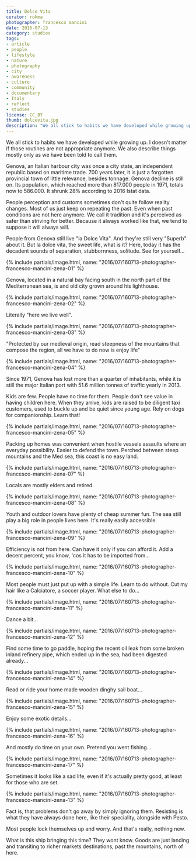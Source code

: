 ```yaml
---
title: Dolce Vita
curator: rokma
photographer: francesco mancini
date: 2016-07-13
category: studies
tags:
- article
- people
- lifestyle
- nature
- photography
- city
- awareness
- culture
- community
- documentary
- Italy
- reflect
- studies
license: CC_BY
thumb: dolcevita.jpg
description: "We all stick to habits we have developed while growing up. I doesn't matter if those routines are not appropriate anymore. We also describe things mostly only as we have been told to call them. Genova, an Italian harbour city was once a city state, 700 years later, it is just a forgotten provincial town of little relevance, besides tonnage. Genova decline is still on. Its population, which reached more than 817.000 people in 1971, totals now to 586.000. "
---
```



We all stick to habits we have developed while growing up. I doesn't matter if those routines are not appropriate anymore. We also describe things mostly only as we have been told to call them.

Genova, an Italian harbour city was once a city state, an independent republic based on maritime trade. 700 years later, it is just a forgotten provincial town of little relevance, besides tonnage. Genova decline is still on. Its population, which reached more than 817.000 people in 1971, totals now to 586.000. It shrunk 28% according to 2016 Istat data.

People perception and customs sometimes don't quite follow reality changes. Most of us just keep on repeating the past. Even when past conditions are not here anymore. We call it tradition and it's perceived as safer than striving for better. Because it always worked like that, we tend to suppose it will always will.

People from Genova still live "la Dolce Vita". And they're still very "Superb" about it. But la dolce vita, the sweet life, what is it? Here, today it has the decadent sounds of separation, stubbornness, solitude. See for yourself...



{% include partials/image.html, name: "2016/07/160713-photographer-francesco-mancini-zena-01" %}

Genova, located in a natural bay facing south in the north part of the Mediterranean sea, is and old city grown around his lighthouse.

{% include partials/image.html, name: "2016/07/160713-photographer-francesco-mancini-zena-02" %}

Literally "here we live well".

{% include partials/image.html, name: "2016/07/160713-photographer-francesco-mancini-zena-03" %}

"Protected by our medieval origin, read steepness of the mountains that compose the region, all we have to do now is enjoy life"

{% include partials/image.html, name: "2016/07/160713-photographer-francesco-mancini-zena-04" %}

Since 1971, Genova has lost more than a quarter of inhabitants, while it is still the major Italian port with 51.6 million tonnes of traffic yearly in 2013.

Kids are few. People have no time for them. People don't see value in having children here. When they arrive, kids are raised to be diligent taxi customers, used to buckle up and be quiet since young age. Rely on dogs for companionship. Learn that!

{% include partials/image.html, name: "2016/07/160713-photographer-francesco-mancini-zena-05" %}

Packing up homes was convenient when hostile vessels assaults where an everyday possibility. Easier to defend the town. Perched between steep mountains and the Med sea, this coast is no easy land.

{% include partials/image.html, name: "2016/07/160713-photographer-francesco-mancini-zena-07" %}

Locals are mostly elders and retired.

{% include partials/image.html, name: "2016/07/160713-photographer-francesco-mancini-zena-08" %}

Youth and outdoor lovers have plenty of cheap summer fun. The sea still play a big role in people lives here. It's really easily accessible.

{% include partials/image.html, name: "2016/07/160713-photographer-francesco-mancini-zena-09" %}

Efficiency is not from here. Can have it only if you can afford it. Add a decent percent, you know, 'cos it has to be imported from...

{% include partials/image.html, name: "2016/07/160713-photographer-francesco-mancini-zena-10" %}

Most people must just put up with a simple life. Learn to do without. Cut my hair like a Calciatore, a soccer player. What else to do...

{% include partials/image.html, name: "2016/07/160713-photographer-francesco-mancini-zena-11" %}

Dance a bit...

{% include partials/image.html, name: "2016/07/160713-photographer-francesco-mancini-zena-12" %}

Find some time to go paddle, hoping the recent oil leak from some broken inland refinery pipe, which ended up in the sea, had been digested already...

{% include partials/image.html, name: "2016/07/160713-photographer-francesco-mancini-zena-14" %}

Read or ride your home made wooden dinghy sail boat...

{% include partials/image.html, name: "2016/07/160713-photographer-francesco-mancini-zena-15" %}

Enjoy some exotic details...

{% include partials/image.html, name: "2016/07/160713-photographer-francesco-mancini-zena-16" %}

And mostly do time on your own. Pretend you went fishing...

{% include partials/image.html, name: "2016/07/160713-photographer-francesco-mancini-zena-17" %}

Sometimes it looks like a sad life, even if it's actually pretty good, at least for those who are set.

{% include partials/image.html, name: "2016/07/160713-photographer-francesco-mancini-zena-13" %}

Fact is, that problems don't go away by simply ignoring them. Resisting is what they have always done here, like their speciality, alongside with Pesto.

Most people lock themselves up and worry. And that's really, nothing new.

What is this ship bringing this time? They wont know. Goods are just landing and transiting to richer markets destinations, past the mountains, north of here.
